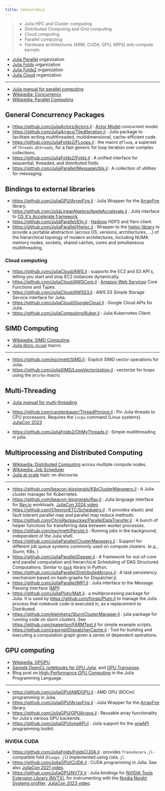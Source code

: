 ```yaml
---
title: Concurrency
---
```


> - Julia HPC and Cluster computing.
> - Distributed Computing and Grid computing.
> - Cloud computing
> - Parallel computing
> - Hardware architectures (ARM, CUDA, GPU, MIPS) anb compute kernels

- [Julia Parallel](https://github.com/JuliaParallel) organization
- [Julia Folds](https://github.com/JuliaFolds) organization
- [Julia Folds2](https://github.com/JuliaFolds2) organization
- [Julia Cloud](https://github.com/JuliaCloud) organization

---

- [Julia manual for parallel computing](https://docs.julialang.org/en/v1/manual/parallel-computing/)
- [Wikipedia: Concurrency](https://en.wikipedia.org/wiki/Concurrency_%28computer_science%29)
- [Wikipedia: Parallel Computing](https://en.wikipedia.org/wiki/Category:Parallel_computing)

## General Concurrency Packages

- https://github.com/JuliaActors/Actors.jl : [Actor Model](https://en.wikipedia.org/wiki/Actor_model) concurrent model.
- https://github.com/JuliaArrays/TiledIteration.jl : Julia package to facilitate writing multithreaded, multidimensional, cache-efficient code.
- https://github.com/JuliaFolds2/FLoops.jl : the macro `@floop`, a superset of `Threads.@threads`, for a fast generic for loop iteration over complex collections.
- https://github.com/JuliaFolds2/Folds.jl : A unified interface for sequential, threaded, and distributed folds.
- https://github.com/JuliaParallel/MessageUtils.jl : A collection of utilities for messaging.

## Bindings to external libraries

- https://github.com/JuliaGPU/ArrayFire.jl : Julia Wrapper for the [ArrayFire](https://arrayfire.com/) library.
- https://github.com/JuliaLinearAlgebra/AppleAccelerate.jl : Julia interface to [OS X's Accelerate framework](https://developer.apple.com/library/mac/documentation/Accelerate/Reference/AccelerateFWRef/).
- https://github.com/JuliaParallel/Elly.jl : [Hadoop](https://hadoop.apache.org/) HDFS and Yarn client.
- https://github.com/JuliaParallel/Hwloc.jl : Wrapper to the [hwloc library](https://www.open-mpi.org/projects/hwloc/) to provide a portable abstraction (across OS, versions, architectures, ...) of the hierarchical topology of modern architectures, including NUMA memory nodes, sockets, shared caches, cores and simultaneous multithreading.

### Cloud computing

- https://github.com/JuliaCloud/AWS.jl : supports the EC2 and S3 API's, letting you start and stop EC2 instances dynamically.
- https://github.com/JuliaCloud/AWSCore.jl : [Amazon Web Services](https://aws.amazon.com/) Core Functions and Types.
- https://github.com/JuliaCloud/AWSS3.jl : AWS S3 Simple Storage Service interface for Julia.
- https://github.com/JuliaCloud/GoogleCloud.jl : Google Cloud APIs for Julia.
- https://github.com/JuliaComputing/Kuber.jl : Julia Kubernetes Client.

## SIMD Computing

- [Wikipedia: SIMD Computing](https://en.wikipedia.org/wiki/Category:SIMD_computing).
- [Julia docs: `@simd`](https://docs.julialang.org/en/v1/base/base/#Base.SimdLoop.@simd) macro.

---

- https://github.com/eschnett/SIMD.jl : Explicit SIMD vector operations for Julia.
- https://github.com/JuliaSIMD/LoopVectorization.jl : vectorize for loops using the `@turbo` macro.

## Multi-Threading

- [Julia manual for multi-threading](https://docs.julialang.org/en/v1/manual/multi-threading/)

- https://github.com/carstenbauer/ThreadPinning.jl : Pin Julia threads to CPU processors. Requires the `lscpu` command (Linux systems). [JuliaCon 2023](https://www.youtube.com/watch?v=6Whc9XtlCC0)
- https://github.com/JuliaFolds2/OhMyThreads.jl : Simple multithreading in julia.

## Multiprocessing and Distributed Computing

- [Wikipedia: Distributed Computing](https://en.wikipedia.org/wiki/Category:Distributed_computing) across multiple compute nodes.
- [Wikipedia: Job Scheduler](https://en.wikipedia.org/wiki/Job_scheduler)
- [Julia at scale](https://discourse.julialang.org/c/domain/parallel/34) topic on discourse.

---

- https://github.com/beacon-biosignals/K8sClusterManagers.jl : A Julia cluster manager for Kubernetes.
- https://github.com/beacon-biosignals/Ray.jl : Julia language interface for [Ray.io](https://www.ray.io/) workloads. [JuliaCon 2024 video](https://youtu.be/gqzl_zfJa7A)
- https://github.com/ChevronETC/Schedulers.jl : It provides elastic and fault tolerant parallel map and parallel map reduce methods.
- https://github.com/ChrisRackauckas/ParallelDataTransfer.jl : A bunch of helper functions for transferring data between worker processes.
- https://github.com/eschnett/Persist.jl : Running jobs in the background, independent of the Julia shell.
- https://github.com/JuliaParallel/ClusterManagers.jl : Support for different job queue systems commonly used on compute clusters. (e.g., Slurm, K8s, )
- https://github.com/JuliaParallel/Dagger.jl : A framework for out-of-core and parallel computation and hierarchical Scheduling of DAG Structured Computations. Similar to [`dask`](https://www.dask.org/) library in Python.
- https://github.com/JuliaParallel/DistributedArrays.jl : A task persistency mechanism based on hash-graphs for Dispatcher.jl.
- https://github.com/JuliaParallel/MPI.jl :  Julia interface to the Message Passing Interface ([MPI](https://www.mpi-forum.org/))
- https://github.com/JuliaPluto/Malt.jl : a multiprocessing package for Julia. It is used by https://github.com/fonsp/Pluto.jl to manage the Julia process that notebook code is executed in, as a replacement to Distributed.
- https://github.com/kleinhenz/SlurmClusterManager.jl : julia package for running code on slurm clusters. See https://github.com/magerton/FARMTest.jl for simple example scripts.
- https://github.com/zgornel/DispatcherCache.jl : Tool for building and executing a computation graph given a series of dependent operations.

## GPU computing

- [Wikipedia: GPGPU](https://en.wikipedia.org/wiki/General-purpose_computing_on_graphics_processing_units)
- [Sample OpenCL notebooks for GPU Julia](https://nbviewer.org/7436359), and [GPU Transpose](https://nbviewer.org/gist/jakebolewski/7436439).
- Blog post on [High-Performance GPU Computing](https://developer.nvidia.com/blog/gpu-computing-julia-programming-language/#more-8555) in the Julia Programming Language.

---

- https://github.com/JuliaGPU/AMDGPU.jl : AMD GPU (ROCm) programming in Julia.
- https://github.com/JuliaGPU/ArrayFire.jl : Julia Wrapper for the [ArrayFire](https://arrayfire.com/) library.
- https://github.com/JuliaGPU/GPUArrays.jl : Reusable array functionality for Julia's various GPU backends.
- https://github.com/JuliaGPU/oneAPI.jl : Julia support for the [oneAPI](https://software.intel.com/en-us/oneapi) programming toolkit.

### NVIDIA CUDA

- https://github.com/JuliaFolds/FoldsCUDA.jl : provides `Transducers.jl`-compatible fold (`FLoops.jl`) implemented using `CUDA.jl`.
- https://github.com/JuliaGPU/CUDA.jl : CUDA programming in Julia. See also [JuliaCon 2021 video](https://youtu.be/fw0R5G8pB0U).
- https://github.com/JuliaGPU/NVTX.jl : Julia bindings for [NVIDIA Tools Extension Library (NVTX)](https://nvidia.github.io/NVTX/doxygen/index.html), for instrumenting with the [Nvidia Nsight Systems profiler](https://developer.nvidia.com/nsight-systems). [JuliaCon 2023 video](https://www.youtube.com/watch?v=B7ZlScN_rk8).
